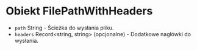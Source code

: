 # Obiekt FilePathWithHeaders

* `path` String - Ścieżka do wysłania pliku.
* `headers` Record<string, string> (opcjonalne) - Dodatkowe nagłówki do wysłania.
